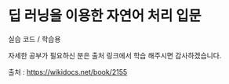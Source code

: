 # 딥 러닝을 이용한 자연어 처리 입문

실습 코드 / 학습용

자세한 공부가 필요하신 분은 출처 링크에서 학습 해주시면 감사하겠습니다.

출처 : https://wikidocs.net/book/2155
